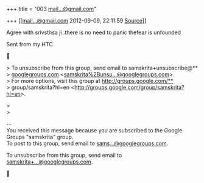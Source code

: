 +++
title = "003 mail...@gmail.com"

+++
[[mail...@gmail.com	2012-09-09, 22:11:59 [Source](https://groups.google.com/g/samskrita/c/tZK2UTcww0A)]]



Agree with srivsthsa ji .there is no need to panic thefear is unfounded
  
  
Sent from my HTC



\> To unsubscribe from this group, send email to samskrita+unsubscribe@\*\*  
\> [googlegroups.com](http://googlegroups.com) \<[samskrita%2Bunsu...@googlegroups.com]()\>.  
\> For more options, visit this group at <http://groups.google.com/**>  
\> group/samskrita?hl=en \<<http://groups.google.com/group/samskrita?hl=en>\>.

  
\>  
\>  
  
--  
You received this message because you are subscribed to the Google Groups "samskrita" group.  
To post to this group, send email to [sams...@googlegroups.com]().  

To unsubscribe from this group, send email to [samskrita+...@googlegroups.com]().



